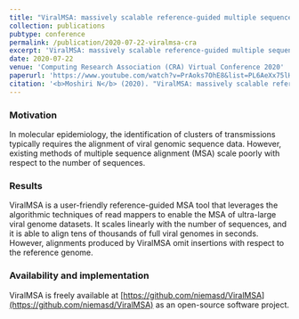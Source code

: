 ```yaml
---
title: "ViralMSA: massively scalable reference-guided multiple sequence alignment of viral genomes"
collection: publications
pubtype: conference
permalink: /publication/2020-07-22-viralmsa-cra
excerpt: 'ViralMSA: massively scalable reference-guided multiple sequence alignment of viral genomes'
date: 2020-07-22
venue: 'Computing Research Association (CRA) Virtual Conference 2020'
paperurl: 'https://www.youtube.com/watch?v=PrAoks7OhE8&list=PL6AeXx75lHyyqKgfRmlSM4QUEna0dWDza&index=9&t=0s'
citation: '<b>Moshiri N</b> (2020). "ViralMSA: massively scalable reference-guided multiple sequence alignment of viral genomes." <i>Computing Research Association (CRA) Virtual Conference 2020</i>. <a href="https://www.youtube.com/watch?v=PrAoks7OhE8&list=PL6AeXx75lHyyqKgfRmlSM4QUEna0dWDza&index=9&t=0s" target="_blank">Talk</a>.'
---
```

### Motivation
In molecular epidemiology, the identification of clusters of transmissions typically requires the alignment of viral genomic sequence data. However, existing methods of multiple sequence alignment (MSA) scale poorly with respect to the number of sequences.

### Results
ViralMSA is a user-friendly reference-guided MSA tool that leverages the algorithmic techniques of read mappers to enable the MSA of ultra-large viral genome datasets. It scales linearly with the number of sequences, and it is able to align tens of thousands of full viral genomes in seconds. However, alignments produced by ViralMSA omit insertions with respect to the reference genome.

### Availability and implementation
ViralMSA is freely available at [https://github.com/niemasd/ViralMSA](https://github.com/niemasd/ViralMSA) as an open-source software project.
